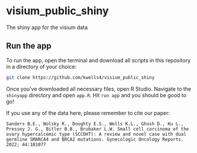 # visium_public_shiny
The shiny app for the visium data

## Run the app
To run the app, open the terminal and download all scripts in this repository in a directory of your choice:

```bash
git clone https://github.com/kwells4/visium_public_shiny
```

Once you've downloaded all necessary files, open R Studio. Navigate to the `shinyapp` directory and open `app.R`. Hit `run app` and you should be good to go!


If you use any of the data here, please remember to cite our paper:
```
Sanders B.E., Wolsky R., Doughty E.S., Wells K.L., Ghosh D., Ku L., Pressey J. G., Bitler B.B., Brubaker L.W. Small cell carcinoma of the ovary hypercalcemic type (SCCOHT): A review and novel case with dual germline SMARCA4 and BRCA2 mutations. Gynecologic Oncology Reports. 2022; 44:101077
```
